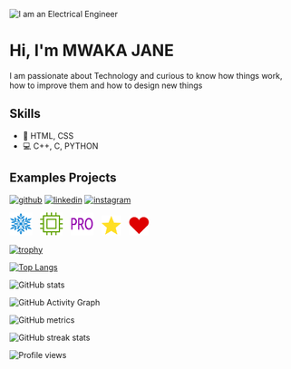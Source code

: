 ![I am an Electrical Engineer](https://arturssmirnovs.github.io/github-profile-readme-generator/images/banner.png)
# Hi, I'm MWAKA JANE

I am passionate about Technology and curious to know how things work, how to improve them and how to design new things

## Skills
* 📱 HTML, CSS
* 💻 C++, C, PYTHON 

## Examples Projects

[<img src='https://cdn.jsdelivr.net/npm/simple-icons@3.0.1/icons/github.svg' alt='github' height='40'>](https://github.com/MwakaJ)  [<img src='https://cdn.jsdelivr.net/npm/simple-icons@3.0.1/icons/linkedin.svg' alt='linkedin' height='40'>](https://www.linkedin.com/in/JANEMWAKA/)  [<img src='https://cdn.jsdelivr.net/npm/simple-icons@3.0.1/icons/instagram.svg' alt='instagram' height='40'>](https://www.instagram.com/Mwaka4400/)  

<a href='https://archiveprogram.github.com/'><img src='https://raw.githubusercontent.com/acervenky/animated-github-badges/master/assets/acbadge.gif' width='40' height='40'></a> <a href='https://docs.github.com/en/developers'><img src='https://raw.githubusercontent.com/acervenky/animated-github-badges/master/assets/devbadge.gif' width='40' height='40'></a> <a href='https://github.com/pricing'><img src='https://raw.githubusercontent.com/acervenky/animated-github-badges/master/assets/pro.gif' width='40' height='40'></a> <a href='https://stars.github.com/'><img src='https://raw.githubusercontent.com/acervenky/animated-github-badges/master/assets/starbadge.gif' width='35' height='35'></a> <a href='https://docs.github.com/en/github/supporting-the-open-source-community-with-github-sponsors'><img src='https://raw.githubusercontent.com/acervenky/animated-github-badges/master/assets/sponsorbadge.gif' width='35' height='35'></a> 

[![trophy](https://github-profile-trophy.vercel.app/?username=MwakaJ)](https://github.com/ryo-ma/github-profile-trophy)

[![Top Langs](https://github-readme-stats.vercel.app/api/top-langs/?username=MwakaJ)](https://github.com/anuraghazra/github-readme-stats)

![GitHub stats](https://github-readme-stats.vercel.app/api?username=MwakaJ&show_icons=true)  

![GitHub Activity Graph](https://activity-graph.herokuapp.com/graph?username=MwakaJ)  

![GitHub metrics](https://metrics.lecoq.io/MwakaJ)  

![GitHub streak stats](https://github-readme-streak-stats.herokuapp.com/?user=MwakaJ)  

![Profile views](https://gpvc.arturio.dev/MwakaJ)  